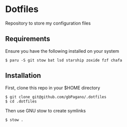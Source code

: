# Dotfiles

Repository to store my configuration files

## Requirements

Ensure you have the following installed on your system
```
$ paru -S git stow bat lsd starship zoxide fzf chafa
```

## Installation

First, clone this repo in your $HOME directory
```
$ git clone git@github.com/gbPagano/.dotfiles
$ cd .dotfiles
```
Then use GNU stow to create symlinks
```
$ stow .
```